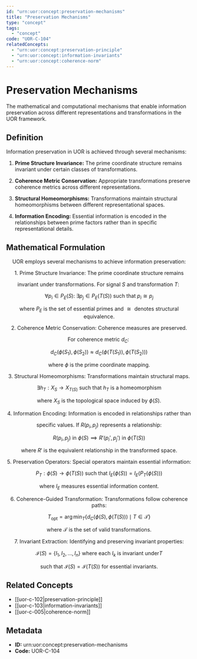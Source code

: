 ```yaml
---
id: "urn:uor:concept:preservation-mechanisms"
title: "Preservation Mechanisms"
type: "concept"
tags:
  - "concept"
code: "UOR-C-104"
relatedConcepts:
  - "urn:uor:concept:preservation-principle"
  - "urn:uor:concept:information-invariants"
  - "urn:uor:concept:coherence-norm"
---
```


# Preservation Mechanisms

The mathematical and computational mechanisms that enable information preservation across different representations and transformations in the UOR framework.

## Definition

Information preservation in UOR is achieved through several mechanisms:

1. **Prime Structure Invariance:** The prime coordinate structure remains invariant under certain classes of transformations.

2. **Coherence Metric Conservation:** Appropriate transformations preserve coherence metrics across different representations.

3. **Structural Homeomorphisms:** Transformations maintain structural homeomorphisms between different representational spaces.

4. **Information Encoding:** Essential information is encoded in the relationships between prime factors rather than in specific representational details.

## Mathematical Formulation

$$
\text{UOR employs several mechanisms to achieve information preservation:}
$$

$$
\text{1. Prime Structure Invariance: The prime coordinate structure remains}
$$

$$
\text{   invariant under transformations. For signal } S \text{ and transformation } T:\
$$

$$
\forall p_i \in P_E(S):\; \exists p_j \in P_E(T(S)) \text{ such that } p_i \cong p_j
$$

$$
\text{   where } P_E \text{ is the set of essential primes and } \cong \text{ denotes structural equivalence.}
$$

$$
\text{2. Coherence Metric Conservation: Coherence measures are preserved.}
$$

$$
\text{   For coherence metric } d_C:\
$$

$$
d_C(\phi(S_1), \phi(S_2)) \approx d_C(\phi(T(S_1)), \phi(T(S_2)))
$$

$$
\text{   where } \phi \text{ is the prime coordinate mapping.}
$$

$$
\text{3. Structural Homeomorphisms: Transformations maintain structural maps.}
$$

$$
\exists h_T: X_S \to X_{T(S)} \text{ such that } h_T \text{ is a homeomorphism}
$$

$$
\text{   where } X_S \text{ is the topological space induced by } \phi(S)\text{.}
$$

$$
\text{4. Information Encoding: Information is encoded in relationships rather than}
$$

$$
\text{   specific values. If } R(p_i, p_j) \text{ represents a relationship:}
$$

$$
R(p_i, p_j) \text{ in } \phi(S) \implies R'(p_i', p_j') \text{ in } \phi(T(S))
$$

$$
\text{   where } R' \text{ is the equivalent relationship in the transformed space.}
$$

$$
\text{5. Preservation Operators: Special operators maintain essential information:}
$$

$$
P_T: \phi(S) \to \phi(T(S)) \text{ such that } I_E(\phi(S)) = I_E(P_T(\phi(S)))
$$

$$
\text{   where } I_E \text{ measures essential information content.}
$$

$$
\text{6. Coherence-Guided Transformation: Transformations follow coherence paths:}
$$

$$
T_{\text{opt}} = \arg\min_T \{d_C(\phi(S), \phi(T(S))) \mid T \in \mathcal{T}\}
$$

$$
\text{   where } \mathcal{T} \text{ is the set of valid transformations.}
$$

$$
\text{7. Invariant Extraction: Identifying and preserving invariant properties:}
$$

$$
\mathcal{I}(S) = \{I_1, I_2, \ldots, I_n\} \text{ where each } I_k \text{ is invariant under} T
$$

$$
\text{   such that } \mathcal{I}(S) = \mathcal{I}(T(S)) \text{ for essential invariants.}
$$

## Related Concepts

- [[uor-c-102|preservation-principle]]
- [[uor-c-103|information-invariants]]
- [[uor-c-005|coherence-norm]]

## Metadata

- **ID:** urn:uor:concept:preservation-mechanisms
- **Code:** UOR-C-104

